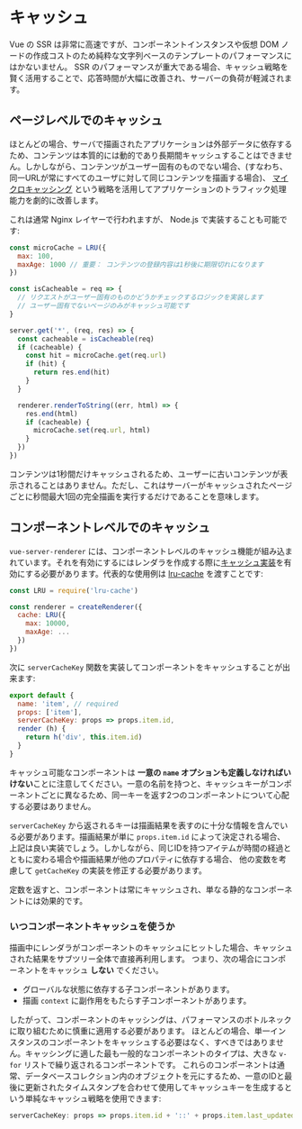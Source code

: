 # キャッシュ

Vue の SSR は非常に高速ですが、コンポーネントインスタンスや仮想 DOM ノードの作成コストのため純粋な文字列ベースのテンプレートのパフォーマンスにはかないません。 SSR のパフォーマンスが重大である場合、キャッシュ戦略を賢く活用することで、応答時間が大幅に改善され、サーバーの負荷が軽減されます。

## ページレベルでのキャッシュ

ほとんどの場合、サーバで描画されたアプリケーションは外部データに依存するため、コンテンツは本質的には動的であり長期間キャッシュすることはできません。しかしながら、コンテンツがユーザー固有のものでない場合、(すなわち、同一URLが常にすべてのユーザに対して同じコンテンツを描画する場合)、 [マイクロキャッシング](https://www.nginx.com/blog/benefits-of-microcaching-nginx/) という戦略を活用してアプリケーションのトラフィック処理能力を劇的に改善します。

これは通常 Nginx レイヤーで行われますが、 Node.js で実装することも可能です:

```js
const microCache = LRU({
  max: 100,
  maxAge: 1000 // 重要： コンテンツの登録内容は1秒後に期限切れになります
})

const isCacheable = req => {
  // リクエストがユーザー固有のものかどうかチェックするロジックを実装します
  // ユーザー固有でないページのみがキャッシュ可能です
}

server.get('*', (req, res) => {
  const cacheable = isCacheable(req)
  if (cacheable) {
    const hit = microCache.get(req.url)
    if (hit) {
      return res.end(hit)
    }
  }

  renderer.renderToString((err, html) => {
    res.end(html)
    if (cacheable) {
      microCache.set(req.url, html)
    }
  })
})
```

コンテンツは1秒間だけキャッシュされるため、ユーザーに古いコンテンツが表示されることはありません。ただし、これはサーバーがキャッシュされたページごとに秒間最大1回の完全描画を実行するだけであることを意味します。

## コンポーネントレベルでのキャッシュ

`vue-server-renderer` には、コンポーネントレベルのキャッシュ機能が組み込まれています。それを有効にするにはレンダラを作成する際に[キャッシュ実装](../api/#cache)を有効にする必要があります。代表的な使用例は [lru-cache](https://github.com/isaacs/node-lru-cache) を渡すことです:

```js
const LRU = require('lru-cache')

const renderer = createRenderer({
  cache: LRU({
    max: 10000,
    maxAge: ...
  })
})
```

次に `serverCacheKey` 関数を実装してコンポーネントをキャッシュすることが出来ます:

```js
export default {
  name: 'item', // required
  props: ['item'],
  serverCacheKey: props => props.item.id,
  render (h) {
    return h('div', this.item.id)
  }
}
```

キャッシュ可能なコンポーネントは **一意の `name` オプションも定義しなければいけない**ことに注意してください。一意の名前を持つと、キャッシュキーがコンポーネントごとに異なるため、同一キーを返す2つのコンポーネントについて心配する必要はありません。

`serverCacheKey` から返されるキーは描画結果を表すのに十分な情報を含んでいる必要があります。描画結果が単に `props.item.id` によって決定される場合、上記は良い実装でしょう。しかしながら、同じIDを持つアイテムが時間の経過とともに変わる場合や描画結果が他のプロパティに依存する場合、 他の変数を考慮して `getCacheKey` の実装を修正する必要があります。

定数を返すと、コンポーネントは常にキャッシュされ、単なる静的なコンポーネントには効果的です。

### いつコンポーネントキャッシュを使うか

描画中にレンダラがコンポーネントのキャッシュにヒットした場合、キャッシュされた結果をサブツリー全体で直接再利用します。 つまり、次の場合にコンポーネントをキャッシュ **しない** でください。

- グローバルな状態に依存する子コンポーネントがあります。
- 描画 `context` に副作用をもたらす子コンポーネントがあります。

したがって、コンポーネントのキャッシングは、パフォーマンスのボトルネックに取り組むために慎重に適用する必要があります。 ほとんどの場合、単一インスタンスのコンポーネントをキャッシュする必要はなく、すべきではありません。キャッシングに適した最も一般的なコンポーネントのタイプは、大きな `v-for` リストで繰り返されるコンポーネントです。 これらのコンポーネントは通常、データベースコレクション内のオブジェクトを元にするため、一意のIDと最後に更新されたタイムスタンプを合わせて使用してキャッシュキーを生成するという単純なキャッシュ戦略を使用できます:

```js
serverCacheKey: props => props.item.id + '::' + props.item.last_updated
```
